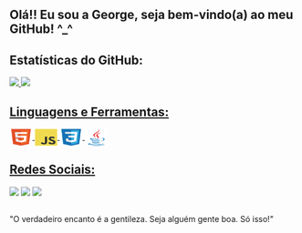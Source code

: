 ## Olá!! Eu sou a George, seja bem-vindo(a) ao meu GitHub! ^_^

 ## Estatísticas do GitHub:
   <div>

   
   
 <div>
  <a href="https://github.com/ogeorgesilva">
  <img height="180em" src = "https://github-readme-stats.vercel.app/api?username=ogeorgesilva&show_icons=false&theme=dark&include_all_commits=true&count_private=true" />
  <img height="180em" src="https://c.tenor.com/aNHKkEhomm4AAAAC/anime-keyboard.gif"/>
</div>
</div>
  
  ## Linguagens e Ferramentas:
  
  <img align="center" alt="Sheila-HTML" height="30" width="40" src="https://raw.githubusercontent.com/devicons/devicon/master/icons/html5/html5-original.svg">
  <img align="center" alt="Sheila-JavaScript" height="30" width="40" src="https://raw.githubusercontent.com/devicons/devicon/master/icons/javascript/javascript-original.svg">
  <img align="center" alt="Rafa-CSS" height="30" width="40" src="https://raw.githubusercontent.com/devicons/devicon/master/icons/css3/css3-original.svg">
     <img align="center"  alt="Rafa-Java" height="30" width="40"
src="https://raw.githubusercontent.com/devicons/devicon/master/icons/java/java-original.svg">
</div>
  
  ## Redes Sociais:
  <div> 
 <a href = "George-silva@live.com"><img src="https://img.shields.io/badge/Microsoft_Outlook-0078D4?style=for-the-badge&logo=microsoft-outlook&logoColor=white" target="_blank"></a> 
 <a href="https://www.linkedin.com/in/ogeorgesilva/" target="_blank"><img src="https://img.shields.io/badge/-LinkedIn-%230077B5?style=for-the-badge&logo=linkedin&logoColor=white" target="_blank"></a> 
  <a href="https://twitter.com/OGeorgeSilva" target="_blank"><img src="https://img.shields.io/badge/Twitter-1DA1F2?style=for-the-badge&logo=twitter&logoColor=white" target="_blank"></a> 
 
  </div>
  
  ##
  
<p>"O verdadeiro encanto é a gentileza. Seja alguém gente boa. Só isso!"</p>

##
